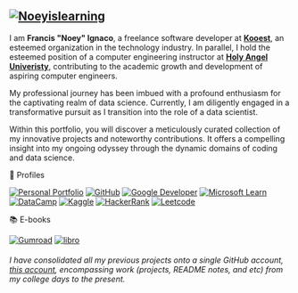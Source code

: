 [![Noeyislearning](https://github.com/noeyislearning/noeyislearning/assets/132775768/f3a9f2b5-8b20-425a-b8c1-a08776d48a32)](https://noeyislearning.dev)
---

I am **Francis "Noey" Ignaco**, a freelance software developer at **[Kooest](https://kooest.com/)**, an esteemed organization in the technology industry. In parallel, I hold the esteemed position of a computer engineering instructor at **[Holy Angel Univeristy](https://www.hau.edu.ph/)**, contributing to the academic growth and development of aspiring computer engineers.

My professional journey has been imbued with a profound enthusiasm for the captivating realm of data science. Currently, I am diligently engaged in a transformative pursuit as I transition into the role of a data scientist.

Within this portfolio, you will discover a meticulously curated collection of my innovative projects and noteworthy contributions. It offers a compelling insight into my ongoing odyssey through the dynamic domains of coding and data science.

🌱 Profiles

[![Personal Portfolio](https://img.shields.io/badge/Personal%20Portfolio-3636ac?style=flat-square&logo=About.me&logoColor=e5b20f)](https://noeyislearning.dev)
[![GitHub](https://img.shields.io/badge/GitHub-3636ac?style=flat-square&logo=github&logoColor=e5b20f)](https://github.com/noeyislearning)
[![Google Developer](https://img.shields.io/badge/Google_Developer-3636ac?style=flat-square&logo=Google-chrome&logoColor=e5b20f)](https://g.dev/noeyislearning)
[![Microsoft Learn](https://img.shields.io/badge/Microsoft_Learn-3636ac?style=flat-square&logo=microsoft&logoColor=e5b20f)](https://learn.microsoft.com/en-us/users/noeyislearning)
[![DataCamp](https://img.shields.io/badge/DataCamp-3636ac?style=flat-square&logo=datacamp&logoColor=e5b20f)](https://www.datacamp.com/portfolio/noeyislearning)
[![Kaggle](https://img.shields.io/badge/Kaggle-3636ac?style=flat-square&logo=kaggle&logoColor=e5b20f)](https://www.kaggle.com/noeyislearning)
[![HackerRank](https://img.shields.io/badge/HackerRank-3636ac?style=flat-square&logo=hackerrank&logoColor=e5b20f)](https://www.hackerrank.com/noeyislearning)
[![Leetcode](https://img.shields.io/badge/Leetcode-3636ac?style=flat-square&logo=leetcode&logoColor=e5b20f)](https://leetcode.com/noeyislearning)

📚 E-books

[![Gumroad](https://img.shields.io/badge/Gumroad_(Ebooks)-3636ac?style=flat-square&logo=gumroad&logoColor=e5b20f)](https://noeylearning.gumroad.com)
[![libro](https://img.shields.io/badge/Libro_by_Kooest-3636ac?style=flat-square&logo=Safari&logoColor=e5b20f)](https://libro.kooest.com/)

###### I have consolidated all my previous projects onto a single GitHub account, [this account](https://github.com/noeyislearning), encompassing work (projects, README notes, and etc) from my college days to the present.